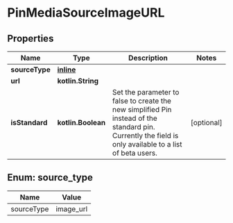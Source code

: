 
# PinMediaSourceImageURL

## Properties
Name | Type | Description | Notes
------------ | ------------- | ------------- | -------------
**sourceType** | [**inline**](#SourceType) |  | 
**url** | **kotlin.String** |  | 
**isStandard** | **kotlin.Boolean** | Set the parameter to false to create the new simplified Pin instead of the standard pin. Currently the field is only available to a list of beta users. |  [optional]


<a id="SourceType"></a>
## Enum: source_type
Name | Value
---- | -----
sourceType | image_url



